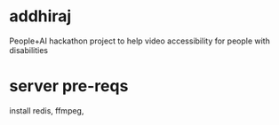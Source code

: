 # addhiraj
People+AI hackathon project to help video accessibility for people with disabilities

# server pre-reqs
install redis, ffmpeg, 
